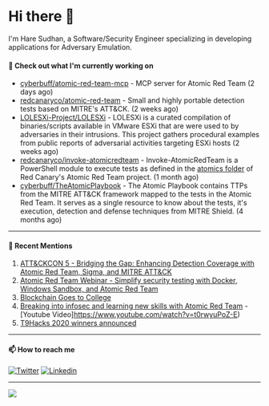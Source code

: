 # Hi there 👋

I'm Hare Sudhan, a Software/Security Engineer specializing in developing applications for Adversary Emulation.

#### 👷 Check out what I'm currently working on

- [cyberbuff/atomic-red-team-mcp](https://github.com/cyberbuff/atomic-red-team-mcp) - MCP server for Atomic Red Team (2 days ago)
- [redcanaryco/atomic-red-team](https://github.com/redcanaryco/atomic-red-team) - Small and highly portable detection tests based on MITRE&#39;s ATT&amp;CK. (2 weeks ago)
- [LOLESXi-Project/LOLESXi](https://github.com/LOLESXi-Project/LOLESXi) - LOLESXi is a curated compilation of binaries/scripts available in VMware ESXi that are were used to by adversaries in their intrusions. This project gathers procedural examples from public reports of adversarial activities targeting ESXi hosts (2 weeks ago)
- [redcanaryco/invoke-atomicredteam](https://github.com/redcanaryco/invoke-atomicredteam) - Invoke-AtomicRedTeam is a PowerShell module to execute tests as defined in the [atomics folder](https://github.com/redcanaryco/atomic-red-team/tree/master/atomics) of Red Canary&#39;s Atomic Red Team project. (1 month ago)
- [cyberbuff/TheAtomicPlaybook](https://github.com/cyberbuff/TheAtomicPlaybook) - The Atomic Playbook contains TTPs from the MITRE ATT&amp;CK framework mapped to the tests in the Atomic Red Team. It serves as a single resource to know about the tests, it&#39;s execution, detection and defense techniques from MITRE Shield. (4 months ago)

---------------------------------------------------------------------------------------------------------------------------------------------------------------------------------

#### 🙇 Recent Mentions
1. [ATT&CKCON 5 - Bridging the Gap: Enhancing Detection Coverage with Atomic Red Team, Sigma, and MITRE ATT&CK](https://attack.mitre.org/resources/attackcon/october-2024/)
2. [Atomic Red Team Webinar - Simplify security testing with Docker, Windows Sandbox, and Atomic Red Team](https://www.youtube.com/watch?v=KbNeda6r4ZE)
3. [Blockchain Goes to College](https://www.coindesk.com/blockchain-goes-to-college)
4. [Breaking into infosec and learning new skills with Atomic Red Team](https://redcanary.com/blog/breaking-into-infosec-atomic-red-team/) - [Youtube Video]https://www.youtube.com/watch?v=t0rwyuPoZ-E)
5. [T9Hacks 2020 winners announced](https://www.colorado.edu/atlas/2020/02/18/t9hacks-2020-winners-announced)

---------------------------------------------------------------------------------------------------------------------------------------------------------------------------------
#### 📫 How to reach me

[![Twitter](https://img.shields.io/badge/-cyb3rbuff-blue?style=flat-square&logo=twitter&logoColor=white)](https://twitter.com/cyb3rbuff)
[![Linkedin](https://img.shields.io/badge/-haresudhan-blue?style=flat-square&logo=linkedin&logoColor=white)](https://linkedin.com/in/haresudhan)

---------------------------------------------------------------------------------------------------------------------------------------------------------------------------------

<img src="https://github-readme-stats.vercel.app/api?username=cyberbuff&show_icons=true&count_private=true&theme=dracula&custom_title=Github%20Stats&title_color=blue&hide_border=true">
